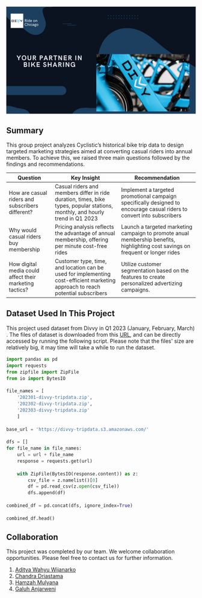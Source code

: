 ![header](header.png)

## Summary
This group project analyzes Cyclistic’s historical bike trip data to design targeted marketing strategies aimed at converting casual riders into annual members. To achieve this, we raised three main questions followed by the findings and recommendations.

| Question | Key Insight | Recommendation |
| --- | --- | --- |
| How are casual riders and subscribers different? | Casual riders and members differ in ride duration, times, bike types, popular stations, monthly, and hourly trend in Q1 2023 | Implement a targeted promotional campaign specifically designed to encourage casual riders to convert into subscribers |
| Why would casual riders buy membership | Pricing analysis reflects the advantage of annual membership, offering per minute cost-free rides | Launch a targeted marketing campaign to promote anual membership benefits, highlighting cost savings on frequent or longer rides |
| How digital media could affect their marketing tactics? | Customer type, time, and location can be used for implementing cost-efficient marketing approach to reach potential subscribers | Utilize customer segmentation based on the features to create personalized advertizing campaigns. |


## Dataset Used In This Project
This project used dataset from Divvy in Q1 2023 (January, February, March) . The files of dataset is downloaded from this [URL](https://divvy-tripdata.s3.amazonaws.com/index.html), and can be directly accessed by running the following script. Please note that the files' size are relatively big, it may time will take a while to run the dataset. 

```python
import pandas as pd
import requests
from zipfile import ZipFile
from io import BytesIO

file_names = [
    '202301-divvy-tripdata.zip',
    '202302-divvy-tripdata.zip',
    '202303-divvy-tripdata.zip'
    ]

base_url = 'https://divvy-tripdata.s3.amazonaws.com/'

dfs = []
for file_name in file_names:
    url = url + file_name
    response = requests.get(url)
    
    with ZipFile(BytesIO(response.content)) as z:
        csv_file = z.namelist()[0]
        df = pd.read_csv(z.open(csv_file))
        dfs.append(df)

combined_df = pd.concat(dfs, ignore_index=True)

combined_df.head()
```

## Collaboration
This project was completed by our team. We welcome collaboration opportunities. Please feel free to contact us for further information.
1. [Aditya Wahyu Wijanarko](https://github.com/AdityaIKO)
2. [Chandra Driastama](https://github.com/chandra879012)
3. [Hamzah Mulyana](https://github.com/hamzahmulyana)
4. [Galuh Anjarweni](https://github.com/Anjarwenig)